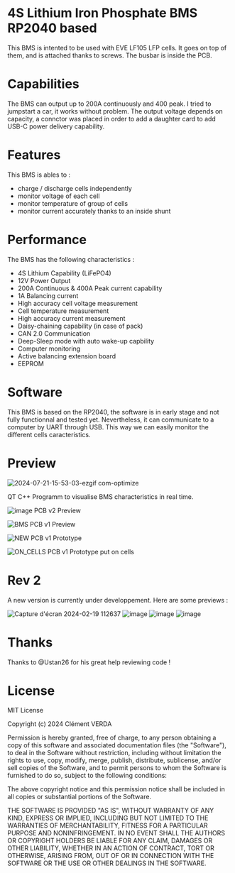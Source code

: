 # 4S Lithium Iron Phosphate BMS RP2040 based
This BMS is intented to be used with EVE LF105 LFP cells. It goes on top of them, and is attached thanks to screws. The busbar is inside the PCB.

# Capabilities
The BMS can output up to 200A continuously and 400 peak. I tried to jumpstart a car, it works without problem.
The output voltage depends on capacity, a connctor was placed in order to add a daughter card to add USB-C power delivery capability.

# Features
This BMS is ables to :
- charge / discharge cells independently
- monitor voltage of each cell
- monitor temperature of group of cells
- monitor current accurately thanks to an inside shunt

# Performance
The BMS has the following characteristics :
- 4S Lithium Capability (LiFePO4)
- 12V Power Output
- 200A Continuous & 400A Peak current capability
- 1A Balancing current
- High accuracy cell voltage measurement
- Cell temperature measurement
- High accuracy current measurement
- Daisy-chaining capability (in case of pack)
- CAN 2.0 Communication
- Deep-Sleep mode with auto wake-up capbility
- Computer monitoring
- Active balancing extension board
- EEPROM

# Software
This BMS is based on the RP2040, the software is in early stage and not fully functionnal and tested yet.
Nevertheless, it can communicate to a computer by UART through USB. This way we can easily monitor the different cells caracteristics.

# Preview
![2024-07-21-15-53-03-ezgif com-optimize](https://github.com/user-attachments/assets/21468d37-094f-4e1a-8739-3b3db1198431)


QT C++ Programm to visualise BMS characteristics in real time.

![image](https://github.com/CallMeC/4S_LFP_BMS/assets/47334555/76dbcbad-aa51-4397-b71e-6b40d7a2273c)
PCB v2 Preview

![BMS](https://github.com/CallMeC/4S_LFP_BMS/assets/47334555/72ab0f5e-a8e1-4a47-b392-04adf977eee5)
PCB v1 Preview

![NEW](https://github.com/CallMeC/4S_LFP_BMS/assets/47334555/1208fe64-b45c-4f6f-b602-378c9aea19e5)
PCB v1 Prototype

![ON_CELLS](https://github.com/CallMeC/4S_LFP_BMS/assets/47334555/59b917cf-1c63-4b61-be73-1db8412fd798)
PCB v1 Prototype put on cells

# Rev 2
A new version is currently under developpement. Here are some previews :

![Capture d'écran 2024-02-19 112637](https://github.com/CallMeC/4S_LFP_BMS/assets/47334555/953ecdad-eed0-418a-b597-118a0777cbf7)
![image](https://github.com/CallMeC/4S_LFP_BMS/assets/47334555/76dbcbad-aa51-4397-b71e-6b40d7a2273c)
![image](https://github.com/CallMeC/4S_LFP_BMS/assets/47334555/298e1745-1c2e-4b97-8dc4-2f3d7fb2bee3)
![image](https://github.com/CallMeC/4S_LFP_BMS/assets/47334555/ce9d1496-16b1-4a63-81b4-489c1bb8399a)

# Thanks
Thanks to @Ustan26 for his great help reviewing code !

# License
MIT License

Copyright (c) 2024 Clément VERDA

Permission is hereby granted, free of charge, to any person obtaining a copy
of this software and associated documentation files (the "Software"), to deal
in the Software without restriction, including without limitation the rights
to use, copy, modify, merge, publish, distribute, sublicense, and/or sell
copies of the Software, and to permit persons to whom the Software is
furnished to do so, subject to the following conditions:

The above copyright notice and this permission notice shall be included in all
copies or substantial portions of the Software.

THE SOFTWARE IS PROVIDED "AS IS", WITHOUT WARRANTY OF ANY KIND, EXPRESS OR
IMPLIED, INCLUDING BUT NOT LIMITED TO THE WARRANTIES OF MERCHANTABILITY,
FITNESS FOR A PARTICULAR PURPOSE AND NONINFRINGEMENT. IN NO EVENT SHALL THE
AUTHORS OR COPYRIGHT HOLDERS BE LIABLE FOR ANY CLAIM, DAMAGES OR OTHER
LIABILITY, WHETHER IN AN ACTION OF CONTRACT, TORT OR OTHERWISE, ARISING FROM,
OUT OF OR IN CONNECTION WITH THE SOFTWARE OR THE USE OR OTHER DEALINGS IN THE
SOFTWARE.
